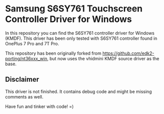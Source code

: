 # Samsung S6SY761 Touchscreen Controller Driver for Windows
In this repository you can find the S6SY761 controller driver for Windows (KMDF).
This driver has been only tested with S6SY761 controller found in OnePlus 7 Pro and 7T Pro.

This repository has been originally forked from https://github.com/edk2-porting/nt36xxx_win, but now uses the vhidmini KMDF source driver as the base.

## Disclaimer
This driver is not finished.
It contains debug code and might be missing comments as well.

Have fun and tinker with code! =)
